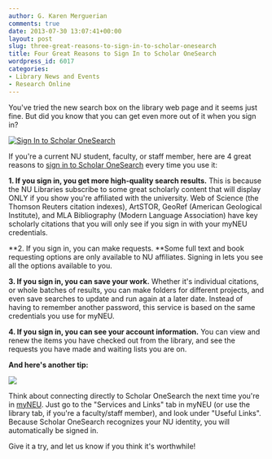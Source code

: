 ```yaml
---
author: G. Karen Merguerian
comments: true
date: 2013-07-30 13:07:41+00:00
layout: post
slug: three-great-reasons-to-sign-in-to-scholar-onesearch
title: Four Great Reasons to Sign In to Scholar OneSearch
wordpress_id: 6017
categories:
- Library News and Events
- Research Online
---
```


You've tried the new search box on the library web page and it seems just fine. But did you know that you can get even more out of it when you sign in?

[![Sign In to Scholar OneSearch](http://www.lib.neu.edu/snippets/wp-content/uploads/2013/07/sosSignIn.png)](http://www.lib.neu.edu/snippets/wp-content/uploads/2013/07/sosSignIn.png)



If you're a current NU student, faculty, or staff member, here are 4 great reasons to [sign in to Scholar OneSearch](http://library.northeastern.edu/myaccount) every time you use it:

**1. If you sign in, you get more high-quality search results.** This is because the NU Libraries subscribe to some great scholarly content that will display ONLY if you show you're affiliated with the university. Web of Science (the Thomson Reuters citation indexes), ArtSTOR, GeoRef (American Geological Institute), and MLA Bibliography (Modern Language Association) have key scholarly citations that you will only see if you sign in with your myNEU credentials.

**2. If you sign in, you can make requests. **Some full text and book requesting options are only available to NU affiliates. Signing in lets you see all the options available to you.

**3. If you sign in, you can save your work.** Whether it's individual citations, or whole batches of results, you can make folders for different projects, and even save searches to update and run again at a later date. Instead of having to remember another password, this service is based on the same credentials you use for myNEU.

**4. If you sign in, you can see your account information.** You can view and renew the items you have checked out from the library, and see the requests you have made and waiting lists you are on.

**And here's another tip:**


[![](http://www.lib.neu.edu/snippets/wp-content/uploads/2013/07/myNEULink.png)](http://www.lib.neu.edu/snippets/wp-content/uploads/2013/07/myNEULink.png)


Think about connecting directly to Scholar OneSearch the next time you're in [myNEU](http://myneu.neu.edu). Just go to the "Services and Links" tab in myNEU (or use the library tab, if you're a faculty/staff member), and look under "Useful Links". Because Scholar OneSearch recognizes your NU identity, you will automatically be signed in.

Give it a try, and let us know if you think it's worthwhile!
